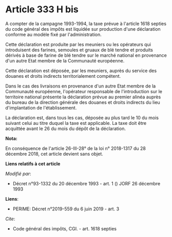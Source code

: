 # Article 333 H bis

A compter de la campagne 1993-1994, la taxe prévue à l'article 1618 septies du code général des impôts est liquidée sur
production d'une déclaration conforme au modèle fixé par l'administration. 

Cette déclaration est produite par les meuniers ou les opérateurs qui introduisent des farines, semoules et gruaux de blé
tendre et produits dérivés à base de farine de blé tendre sur le marché national en provenance d'un autre Etat membre de la
Communauté européenne. 

Cette déclaration est déposée, par les meuniers, auprès du service des douanes et droits indirects territorialement
compétent. 

Dans le cas des livraisons en provenance d'un autre Etat membre de la Communauté européenne, l'opérateur responsable de
l'introduction sur le territoire national présente la déclaration prévue au premier alinéa auprès du bureau de la direction
générale des douanes et droits indirects du lieu d'implantation de l'établissement. 

La déclaration est, dans tous les cas, déposée au plus tard le 10 du mois suivant celui au titre duquel la taxe est
applicable. La taxe doit être acquittée avant le 26 du mois du dépôt de la déclaration.

**Nota:**

En conséquence de l'article 26-III-28° de la loi n° 2018-1317 du 28 décembre 2018, cet article devient sans objet.

**Liens relatifs à cet article**

_Modifié par_:

  - Décret n°93-1332 du 20 décembre 1993 - art. 1 () JORF 26 décembre 1993

**Liens**:

  - PERIME: Décret n°2019-559 du 6 juin 2019 - art. 3

_Cite_:

  - Code général des impôts, CGI. - art. 1618 septies
